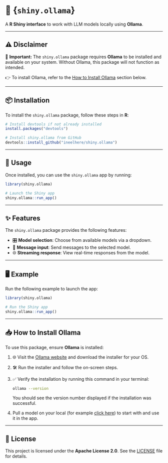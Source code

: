 # 🌟 {`shiny.ollama`}
A **R Shiny interface** to work with LLM models locally using **Ollama**.

---

## ⚠️ Disclaimer  

🚨 **Important:** The `shiny.ollama` package requires **Ollama** to be installed and available on your system. Without Ollama, this package will not function as intended.  

👉 To install Ollama, refer to the [How to Install Ollama](#-how-to-install-ollama) section below.  

---

## 📦 Installation  

To install the `shiny.ollama` package, follow these steps in **R**:  

```R
# Install devtools if not already installed
install.packages("devtools")

# Install shiny.ollama from GitHub
devtools::install_github("ineelhere/shiny.ollama")
```

---

## 🚀 Usage  

Once installed, you can use the `shiny.ollama` app by running:

```R
library(shiny.ollama)

# Launch the Shiny app
shiny.ollama::run_app()
```

---

## ✨ Features  

The `shiny.ollama` package provides the following features:  

- 🎛️ **Model selection**: Choose from available models via a dropdown.  
- 💬 **Message input**: Send messages to the selected model.  
- 🌐 **Streaming response**: View real-time responses from the model.  

---

## 🖥️ Example  

Run the following example to launch the app:  

```R
library(shiny.ollama)

# Run the Shiny app
shiny.ollama::run_app()
```

---

## 📥 How to Install Ollama  

To use this package, ensure **Ollama** is installed:  

1. 🌐 Visit the [Ollama website](https://ollama.com) and download the installer for your OS.  
2. 🛠️ Run the installer and follow the on-screen steps.  
3. ✅ Verify the installation by running this command in your terminal:  

   ```sh
   ollama --version
   ```  

   You should see the version number displayed if the installation was successful.  
4. Pull a model on your local (for example [click here](https://ollama.com/library/llama3.3)) to start with and use it in the app.

---

## 📄 License  

This project is licensed under the **Apache License 2.0**. See the [LICENSE](LICENSE) file for details.  
